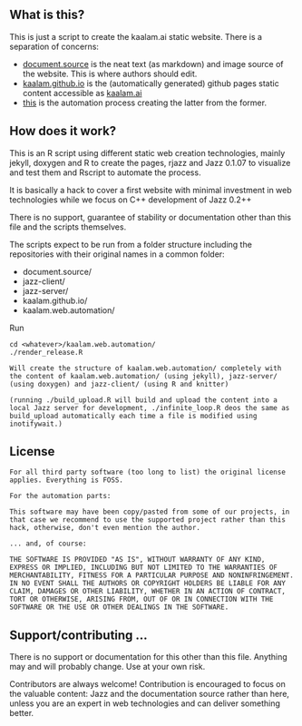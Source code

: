 ## What is this?

This is just a script to create the kaalam.ai static website. There is a separation of concerns:

  - [document.source](https://github.com/kaalam/document.source) is the neat text (as markdown) and image source of the website. This is where authors should edit.
  - [kaalam.github.io](https://github.com/kaalam/kaalam.github.io) is the (automatically generated) github pages static content accessible as [kaalam.ai](https://kaalam.github.io/)
  - [this](https://github.com/kaalam/kaalam.web.automation) is the automation process creating the latter from the former.


## How does it work?

This is an R script using different static web creation technologies, mainly jekyll, doxygen and R to create the pages, rjazz and Jazz 0.1.07 to visualize and test them and Rscript to automate the process.

It is basically a hack to cover a first website with minimal investment in web technologies while we focus on C++ development of Jazz 0.2++

There is no support, guarantee of stability or documentation other than this file and the scripts themselves.

The scripts expect to be run from a folder structure including the repositories with their original names in a common folder:

  - document.source/
  - jazz-client/
  - jazz-server/
  - kaalam.github.io/
  - kaalam.web.automation/
  
Run

    cd <whatever>/kaalam.web.automation/
    ./render_release.R
    
    Will create the structure of kaalam.web.automation/ completely with the content of kaalam.web.automation/ (using jekyll), jazz-server/ (using doxygen) and jazz-client/ (using R and knitter)
    
    (running ./build_upload.R will build and upload the content into a local Jazz server for development, ./infinite_loop.R deos the same as build_upload automatically each time a file is modified using inotifywait.)
    

## License

	For all third party software (too long to list) the original license applies. Everything is FOSS.
	
	For the automation parts:
	
	This software may have been copy/pasted from some of our projects, in that case we recommend to use the supported project rather than this hack, otherwise, don't even mention the author.
	
	... and, of course:
	
    THE SOFTWARE IS PROVIDED "AS IS", WITHOUT WARRANTY OF ANY KIND, EXPRESS OR IMPLIED, INCLUDING BUT NOT LIMITED TO THE WARRANTIES OF MERCHANTABILITY, FITNESS FOR A PARTICULAR PURPOSE AND NONINFRINGEMENT. IN NO EVENT SHALL THE AUTHORS OR COPYRIGHT HOLDERS BE LIABLE FOR ANY CLAIM, DAMAGES OR OTHER LIABILITY, WHETHER IN AN ACTION OF CONTRACT, TORT OR OTHERWISE, ARISING FROM, OUT OF OR IN CONNECTION WITH THE SOFTWARE OR THE USE OR OTHER DEALINGS IN THE SOFTWARE.	


## Support/contributing ...

There is no support or documentation for this other than this file. Anything may and will probably change. Use at your own risk.

Contributors are always welcome! Contribution is encouraged to focus on the valuable content: Jazz and the documentation source rather than here, unless you are an expert in web technologies and can deliver something better.
